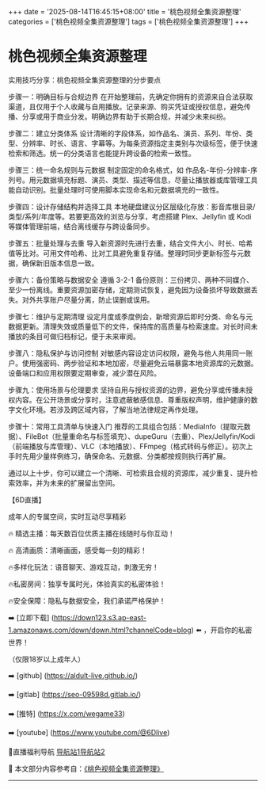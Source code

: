 +++
date = '2025-08-14T16:45:15+08:00'
title = '桃色视频全集资源整理'
categories = ['桃色视频全集资源整理']
tags = ['桃色视频全集资源整理']
+++

# 桃色视频全集资源整理

实用技巧分享：桃色视频全集资源整理的分步要点

步骤一：明确目标与合规边界
在开始整理前，先确定你拥有的资源来自合法获取渠道，且仅用于个人收藏与自用播放。记录来源、购买凭证或授权信息，避免传播、分享或用于商业分发。明确边界有助于长期合规，并减少未来纠纷。

步骤二：建立分类体系
设计清晰的字段体系，如作品名、演员、系列、年份、类型、分辨率、时长、语言、字幕等。为每条资源指定主类别与次级标签，便于快速检索和筛选。统一的分类语言也能提升跨设备的检索一致性。

步骤三：统一命名规则与元数据
制定固定的命名格式，如 作品名-年份-分辨率-序列号。用元数据填充标题、演员、类型、描述等信息，尽量让播放器或库管理工具能自动识别。批量处理时可使用脚本实现命名和元数据填充的一致性。

步骤四：设计存储结构并选择工具
本地硬盘建议分区层级化存放：影音库根目录/类型/系列/年度等。若要更高效的浏览与分享，考虑搭建 Plex、Jellyfin 或 Kodi 等媒体管理前端，结合离线缓存与跨设备同步。

步骤五：批量处理与去重
导入新资源时先进行去重，结合文件大小、时长、哈希值等比对。可用文件哈希、比对工具避免重复存储。整理时同步更新标签与元数据，确保新旧版本信息一致。

步骤六：备份策略与数据安全
遵循 3-2-1 备份原则：三份拷贝、两种不同媒介、至少一份离线。重要资源加密存储，定期测试恢复，避免因为设备损坏导致数据丢失。对外共享账户尽量分离，防止误删或误用。

步骤七：维护与定期清理
设定月度或季度例会，新增资源后即时分类、命名与元数据更新。清理失效或质量低下的文件，保持库的高质量与检索速度。对长时间未播放的条目可做归档标记，便于未来审阅。

步骤八：隐私保护与访问控制
对敏感内容设定访问权限，避免与他人共用同一账户。使用强密码、两步验证和本地加密，尽量避免云端暴露本地资源库的元数据。设备端口和应用权限要定期审查，减少潜在风险。

步骤九：使用场景与伦理要求
坚持自用与授权资源的边界，避免分享或传播未授权内容。在公开场景或分享时，注意遮蔽敏感信息、尊重版权声明，维护健康的数字文化环境。若涉及跨区域内容，了解当地法律规定再作处理。

步骤十：常用工具清单与快速入门
推荐的工具组合包括：MediaInfo（提取元数据）、FileBot（批量重命名与标签填充）、dupeGuru（去重）、Plex/Jellyfin/Kodi（前端播放与库管理）、VLC（本地播放）、FFmpeg（格式转码与修正）。初次上手时先用少量样例练习，确保命名、元数据、分类都按规则执行再扩展。

通过以上十步，你可以建立一个清晰、可检索且合规的资源库，减少重复、提升检索效率，并为未来的扩展留出空间。

【6D直播】

 成年人的专属空间，实时互动尽享精彩

🔥 精选主播：每天数百位优质主播在线随时与你互动！

🔥 高清画质：清晰画面，感受每一刻的精彩！

🔥多样化玩法：语音聊天、游戏互动，刺激无穷！

🔥私密房间：独享专属时光，体验真实的私密体验！

🔥安全保障：隐私与数据安全，我们承诺严格保护！

➡️ [立即下载] (https://down123.s3.ap-east-1.amazonaws.com/down/down.html?channelCode=blog) ⬅️ ，开启你的私密世界！

 （仅限18岁以上成年人）

➡️ [github] (https://aldult-live.github.io/)

➡️ [gitlab] (https://seo-09598d.gitlab.io/)

➡️ [推特] (https://x.com/wegame33)

➡️ [youtube] (https://www.youtube.com/@6Dlive)

🔞直播福利导航   [导航站1](https://webstack-86085a.gitlab.io/)[导航站2](https://onlygit123-2.github.io/)


📘 本文部分内容参考自：[《桃色视频全集资源整理》](https://webstack-hugo-8.pages.dev/)

---
